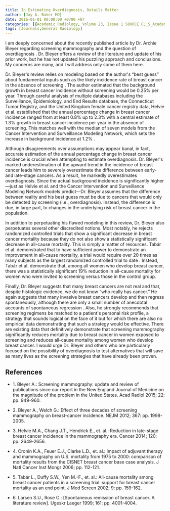 ```yaml
---
title: In Estimating Overdiagnosis, Details Matter
author: [Jay A. Baker MD]
date: 2016-01-01 00:00:00 +0700 +07
categories: [{Academic Radiology, Volume 23, Issue 1 SOURCE CL_S_AcademicRadiologyVolume23Issue1 1}]
tags: [Journals,General Radiology]
---
```

I am deeply concerned about the recently published article by Dr. Archie Bleyer regarding screening mammography and the question of overdiagnosis . Dr. Bleyer offers a review of the literature and update of his prior work, but he has not updated his puzzling approach and conclusions. My concerns are many, and I will address only some of them here.

Dr. Bleyer's review relies on modeling based on the author's “best guess” about fundamental inputs such as the likely incidence rate of breast cancer in the absence of screening . The author estimated that the background growth in breast cancer incidence without screening would be 0.25% per year. Through careful analysis of multiple databases including the Surveillance, Epidemiology, and End Results database, the Connecticut Tumor Registry, and the United Kingdom female cancer registry data, Helvie et al. established that the annual percentage change in breast cancer incidence ranged from at least 0.8% up to 2.3% with a central estimate of 1.3% growth in breast cancer incidence per year in the absence of screening. This matches well with the median of seven models from the Cancer Intervention and Surveillance Modeling Network, which sets the increase in background incidence at 1.2% .

Although disagreements over assumptions may appear banal, in fact, accurate estimation of the annual percentage change in breast cancer incidence is crucial when attempting to estimate overdiagnosis. Dr. Bleyer's marked underestimation of the upward trend in the incidence of breast cancer leads him to severely overestimate the difference between early- and late-stage cancers. As a result, he markedly overestimates overdiagnosis. Since the actual background incidence is significantly higher—just as Helvie et al. and the Cancer Intervention and Surveillance Modeling Network models predict—Dr. Bleyer assumes that the difference between reality and his best guess must be due to cancers that would only be detected by screening (i.e., overdiagnosis). Instead, the difference is due, in large part, to changes in the underlying risk of breast cancer in the population.

In addition to perpetuating his flawed modeling in this review, Dr. Bleyer also perpetuates several other discredited notions. Most notably, he rejects randomized controlled trials that show a significant decrease in breast cancer mortality because they do not also show a statistically significant decrease in all-cause mortality. This is simply a matter of resources. Tabár et al. demonstrated that to have sufficient power to demonstrate an improvement in all-cause mortality, a trial would require over 20 times as many subjects as the largest randomized controlled trial to date . Instead, Tabár et al. demonstrate that, among all women who develop breast cancer, there was a statistically significant 19% reduction in all-cause mortality for women who were invited to screening versus those in the control group.

Finally, Dr. Bleyer suggests that many breast cancers are not real and that, despite histologic evidence, we do not know “who really has cancer.” He again suggests that many invasive breast cancers develop and then regress spontaneously, although there are only a small number of anecdotal accounts of spontaneous regression . Also, he strongly recommends that screening regimens be matched to a patient's personal risk profile, a strategy that sounds logical on the face of it but for which there are also no empirical data demonstrating that such a strategy would be effective. There are existing data that definitively demonstrate that screening mammography significantly reduces mortality due to breast cancer in women exposed to screening and reduces all-cause mortality among women who develop breast cancer. I would urge Dr. Bleyer and others who are particularly focused on the possibility of overdiagnosis to test alternatives that will save as many lives as the screening strategies that have already been proven.

## References

- 1\. Bleyer A.: Screening mammography: update and review of publications since our report in the New England Journal of Medicine on the magnitude of the problem in the United States. Acad Radiol 2015; 22: pp. 949-960.


- 2\. Bleyer A., Welch G.: Effect of three decades of screening mammography on breast-cancer incidence. NEJM 2012; 367: pp. 1998-2005.


- 3\. Helvie M.A., Chang J.T., Hendrick E., et. al.: Reduction in late-stage breast cancer incidence in the mammography era. Cancer 2014; 120: pp. 2649-2656.


- 4\. Cronin K.A., Feuer E.J., Clarke L.D., et. al.: Impact of adjuvant therapy and mammography on U.S. mortality from 1975 to 2000: comparison of mortality results from the CISNET breast cancer base case analysis. J Natl Cancer Inst Mongr 2006; pp. 112-121.


- 5\. Tabár L., Duffy S.W., Yen M.-F., et. al.: All-cause mortality among breast cancer patients in a screening trial: support for breast cancer mortality as an end point. J Med Screen 2002; 9: pp. 159-162.


- 6\. Larsen S.U., Rose C.: \[Spontaneous remission of breast cancer. A literature review\]. Ugeskr Laeger 1999; 161: pp. 4001-4004.
